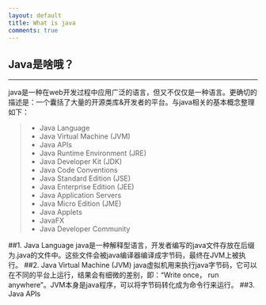 ```yaml
---
layout: default
title: What is java
comments: true
---
```



## Java是啥哦？
------
java是一种在web开发过程中应用广泛的语言，但又不仅仅是一种语言。更确切的描述是：一个囊括了大量的开源类库&开发者的平台。与java相关的基本概念整理如下：
> * Java Language
> * Java Virtual Machine (JVM)
> * Java APIs
> * Java Runtime Environment (JRE)
> * Java Developer Kit (JDK)
> * Java Code Conventions
> * Java Standard Edition (JSE)
> * Java Enterprise Edition (JEE)
> * Java Application Servers
> * Java Micro Edition (JME)
> * Java Applets
> * JavaFX
> * Java Developer Community


##1. Java Language
    java是一种解释型语言，开发者编写的java文件存放在后缀为.java的文件中。这些文件会被java编译器编译成字节码，最终在JVM上被执行。
##2. Java Virtual Machine (JVM)
    java虚拟机用来执行java字节码，它可以在不同的平台上运行，结果会有细微的差别，即：“Write once， run anywhere”。JVM本身是java程序，可以将字节码转化成为命令行来运行。
##3. Java APIs
    
    
